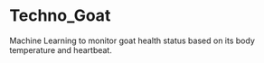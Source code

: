 # Techno_Goat
Machine Learning to monitor goat health status based on its body temperature and heartbeat.
